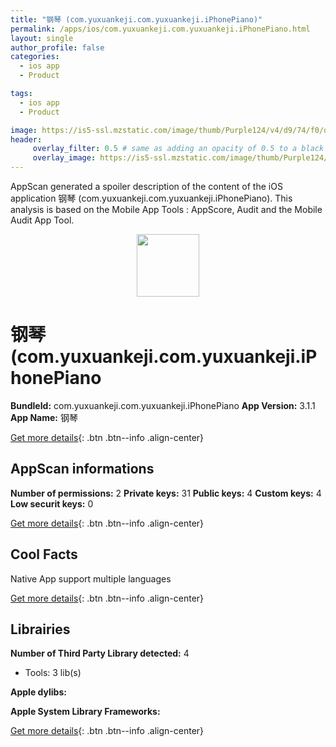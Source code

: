 ```yaml
---
title: "钢琴 (com.yuxuankeji.com.yuxuankeji.iPhonePiano)"
permalink: /apps/ios/com.yuxuankeji.com.yuxuankeji.iPhonePiano.html
layout: single
author_profile: false
categories: 
  - ios app 
  - Product 

tags: 
  - ios app 
  - Product 

image: https://is5-ssl.mzstatic.com/image/thumb/Purple124/v4/d9/74/f0/d974f087-89df-fbf1-3811-c739688481c8/AppIcon-1x_U007emarketing-0-3-0-85-220.png/512x512bb.jpg
header: 
     overlay_filter: 0.5 # same as adding an opacity of 0.5 to a black background
     overlay_image: https://is5-ssl.mzstatic.com/image/thumb/Purple124/v4/d9/74/f0/d974f087-89df-fbf1-3811-c739688481c8/AppIcon-1x_U007emarketing-0-3-0-85-220.png/512x512bb.jpg
---
```

AppScan generated a spoiler description of the content of the iOS application 钢琴 (com.yuxuankeji.com.yuxuankeji.iPhonePiano). This analysis is based on the Mobile App Tools : AppScore, Audit and the Mobile Audit App Tool.

  
  
<div style="text-align: center;"><img src="https://is5-ssl.mzstatic.com/image/thumb/Purple124/v4/d9/74/f0/d974f087-89df-fbf1-3811-c739688481c8/AppIcon-1x_U007emarketing-0-3-0-85-220.png/512x512bb.jpg" width="100" height="100"></div>  
  
# 钢琴 (com.yuxuankeji.com.yuxuankeji.iPhonePiano

**BundleId:** com.yuxuankeji.com.yuxuankeji.iPhonePiano
**App Version:** 3.1.1
**App Name:** 钢琴


[Get more details](/pricing.html){: .btn .btn--info .align-center}  
  
## AppScan informations 

**Number of permissions:** 2
**Private keys:** 31
**Public keys:** 4
**Custom keys:** 4
**Low securit keys:** 0
  
[Get more details](/pricing.html){: .btn .btn--info .align-center}

## Cool Facts

Native App
support multiple languages
  
[Get more details](/pricing.html){: .btn .btn--info .align-center}

## Librairies 
**Number of Third Party Library detected:** 4
- Tools: 3 lib(s)

**Apple dylibs:**


**Apple System Library Frameworks:**


  
[Get more details](/pricing.html){: .btn .btn--info .align-center}

